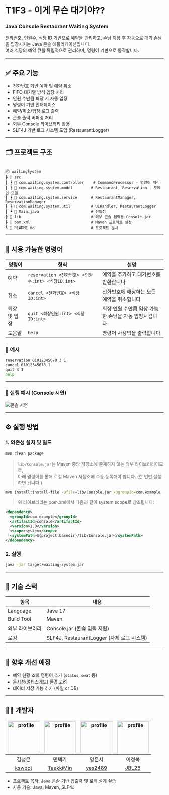 # T1F3 - 이게 무슨 대기야??
### Java Console Restaurant Waiting System

전화번호, 인원수, 식당 ID 기반으로 예약을 관리하고, 손님 퇴장 후 자동으로 대기 손님을 입장시키는 Java 콘솔 애플리케이션입니다.  
여러 식당의 예약 큐를 독립적으로 관리하며, 명령어 기반으로 동작합니다.

---

## ✅ 주요 기능

- 전화번호 기반 예약 및 예약 취소
- FIFO 대기열 방식 입장 처리
- 인원 수만큼 퇴장 시 자동 입장
- 명령어 기반 인터페이스
- 예약/취소/입장 로그 출력
- 콘솔 출력 버퍼링 처리
- 외부 Console 라이브러리 활용
- SLF4J 기반 로그 시스템 도입 (RestaurantLogger)

---

## 🗂️ 프로젝트 구조

```

📦 waitingSystem
┣ 📂 src
┃ ┣ 📂 com.waiting.system.controller    # CommandProcessor - 명령어 처리
┃ ┣ 📂 com.waiting.system.model        # Restaurant, Reservation - 도메인 모델
┃ ┣ 📂 com.waiting.system.service      # RestaurantManager, ReservationManager
┃ ┣ 📂 com.waiting.system.util         # UIHandler, RestaurantLogger
┃ ┗ 📜 Main.java                       # 진입점
┣ 📂 lib                               # 외부 콘솔 입력용 Console.jar
┣ 📜 pom.xml                           # Maven 프로젝트 설정
┗ 📜 README.md                         # 프로젝트 문서

```

---

## 💬 사용 가능한 명령어

| 명령어 | 형식 | 설명 |
|--------|------|------|
| 예약 | `reservation <전화번호> <인원수:int> <식당ID:int>` | 예약을 추가하고 대기번호를 반환합니다 |
| 취소 | `cancel <전화번호> <식당ID:int>` | 전화번호에 해당하는 모든 예약을 취소합니다 |
| 퇴장 및 입장 | `quit <퇴장인원:int> <식당ID:int>` | 퇴장 인원 수만큼 입장 가능한 손님을 자동 입장시킵니다 |
| 도움말 | `help` | 명령어 사용법을 출력합니다 |

### 📌 예시

```bash
reservation 01012345678 3 1
cancel 01012345678 1
quit 4 1
help
````

---

### 🎥 실행 예시 (Console 시연)
![콘솔 시연]()

---

## ⚙️ 실행 방법

### 1. 의존성 설치 및 빌드

```bash
mvn clean package
```

> `lib/Console.jar`는 Maven 중앙 저장소에 존재하지 않는 외부 라이브러리이므로,  
> 아래 명령어를 통해 로컬 Maven 저장소에 수동 등록해야 합니다. (한 번만 실행하면 됩니다.)

```bash
mvn install:install-file -Dfile=lib/Console.jar -DgroupId=com.example -DartifactId=console -Dversion=1.0 -Dpackaging=jar
```

> 위 라이브러리는 pom.xml에서 다음과 같이 system scope로 참조됩니다:

```xml
<dependency>
  <groupId>com.example</groupId>
  <artifactId>console</artifactId>
  <version>1.0</version>
  <scope>system</scope>
  <systemPath>${project.basedir}/lib/Console.jar</systemPath>
</dependency>
```

### 2. 실행

```bash
java -jar target/waiting-system.jar
```

---

## 🔧 기술 스택

| 항목         | 내용                                  |
| ---------- | ----------------------------------- |
| Language   | Java 17                             |
| Build Tool | Maven                               |
| 외부 라이브러리   | Console.jar (콘솔 입력 지원)              |
| 로깅         | SLF4J, RestaurantLogger (자체 로그 시스템) |

---

## 🚀 향후 개선 예정

* 예약 현황 조회 명령어 추가 (`status`, `seat` 등)
* 동시성(멀티스레드) 환경 고려
* 데이터 저장 기능 추가 (파일 or DB)

---

## 👨‍💻 개발자

| <img alt="profile" src ="https://github.com/kswdot.png" width ="100px"> | <img alt="profile" src ="https://github.com/TaekkiMin.png" width ="100px"> | <img alt="profile" src ="https://github.com/yes2489.png" width ="100px"> | <img alt="profile" src ="https://github.com/JBL28.png" width ="100px"> |
| :--------------------------------------------------------------------------: | :------------------------------------------------------------------------: | :------------------------------------------------------------------------: | :------------------------------------------------------------------------: |
|                                김성은                                 |                                   민택기                                   |                                   양은서                                   |                                  이정복                                 |
|                [kswdot](https://github.com/kswdot)                 |                 [TaekkiMin](https://github.com/TaekkiMin)                  |                 [yes2489](https://github.com/yes2489)                  |                  [JBL28](https://github.com/JBL28)                   |

* 프로젝트 목적: Java 콘솔 기반 입출력 및 로직 설계 실습
* 사용 기술: Java, Maven, SLF4J
